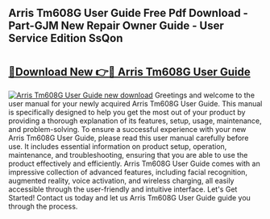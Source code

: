 ## Arris Tm608G User Guide Free Pdf Download - Part-GJM New Repair Owner Guide - User Service Edition SsQon

# <h2><a href="http://bc89451.oget.top/?id=Arris+Tm608G+User+Guide">🔗Download New 👉🔴 Arris Tm608G User Guide</a></h2>

[![Arris Tm608G User Guide new download](https://i.imgur.com/5g1atiW.png)](http://bc89451.oget.top/?id=Arris+Tm608G+User+Guide)
Greetings and welcome to the user manual for your newly acquired Arris Tm608G User Guide. This manual is specifically designed to help you get the most out of your product by providing a thorough explanation of its features, setup, usage, maintenance, and problem-solving. To ensure a successful experience with your new Arris Tm608G User Guide, please read this user manual carefully before use. It includes essential information on product setup, operation, maintenance, and troubleshooting, ensuring that you are able to use the product effectively and efficiently. Arris Tm608G User Guide comes with an impressive collection of advanced features, including facial recognition, augmented reality, voice activation, and wireless charging, all easily accessible through the user-friendly and intuitive interface. Let's Get Started! Contact us today and let us Arris Tm608G User Guide guide you through the process.
